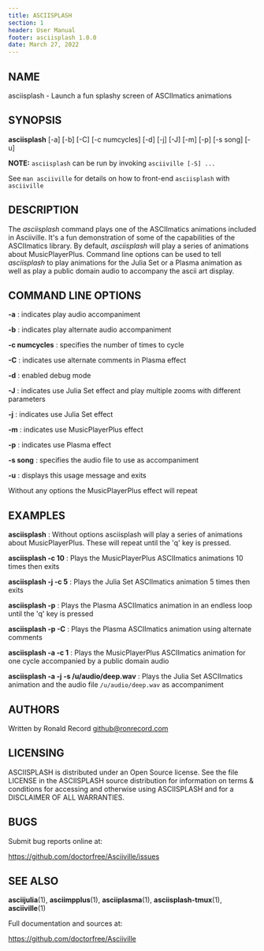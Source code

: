 ```yaml
---
title: ASCIISPLASH
section: 1
header: User Manual
footer: asciisplash 1.0.0
date: March 27, 2022
---
```

## NAME
asciisplash - Launch a fun splashy screen of ASCIImatics animations

## SYNOPSIS
**asciisplash** [-a] [-b] [-C] [-c numcycles] [-d] [-j] [-J] [-m] [-p] [-s song] [-u]

**NOTE:** `asciisplash` can be run by invoking `asciiville [-S] ...`

See `man asciiville` for details on how to front-end `asciisplash` with `asciiville`

## DESCRIPTION
The *asciisplash* command plays one of the ASCIImatics animations included in Asciiville.
It's a fun demonstration of some of the capabilities of the ASCIImatics library. By default,
*asciisplash* will play a series of animations about MusicPlayerPlus. Command line options
can be used to tell *asciisplash* to play animations for the Julia Set or a Plasma animation
as well as play a public domain audio to accompany the ascii art display.

## COMMAND LINE OPTIONS
**-a**
: indicates play audio accompaniment

**-b**
: indicates play alternate audio accompaniment

**-c numcycles**
: specifies the number of times to cycle

**-C**
: indicates use alternate comments in Plasma effect

**-d**
: enabled debug mode

**-J**
: indicates use Julia Set effect and play multiple zooms with different parameters

**-j**
: indicates use Julia Set effect

**-m**
: indicates use MusicPlayerPlus effect

**-p**
: indicates use Plasma effect

**-s song**
: specifies the audio file to use as accompaniment

**-u**
: displays this usage message and exits

Without any options the MusicPlayerPlus effect will repeat

## EXAMPLES
**asciisplash**
: Without options asciisplash will play a series of animations about MusicPlayerPlus. These will repeat until the 'q' key is pressed.

**asciisplash -c 10**
: Plays the MusicPlayerPlus ASCIImatics animations 10 times then exits 

**asciisplash -j -c 5**
: Plays the Julia Set ASCIImatics animation 5 times then exits 

**asciisplash -p**
: Plays the Plasma ASCIImatics animation in an endless loop until the 'q' key is pressed

**asciisplash -p -C**
: Plays the Plasma ASCIImatics animation using alternate comments

**asciisplash -a -c 1**
: Plays the MusicPlayerPlus ASCIImatics animation for one cycle accompanied by a public domain audio

**asciisplash -a -j -s /u/audio/deep.wav**
: Plays the Julia Set ASCIImatics animation and the audio file `/u/audio/deep.wav` as accompaniment

## AUTHORS
Written by Ronald Record github@ronrecord.com

## LICENSING
ASCIISPLASH is distributed under an Open Source license.
See the file LICENSE in the ASCIISPLASH source distribution
for information on terms &amp; conditions for accessing and
otherwise using ASCIISPLASH and for a DISCLAIMER OF ALL WARRANTIES.

## BUGS
Submit bug reports online at:

https://github.com/doctorfree/Asciiville/issues

## SEE ALSO
**asciijulia**(1), **asciimpplus**(1), **asciiplasma**(1), **asciisplash-tmux**(1), **asciiville**(1)

Full documentation and sources at:

https://github.com/doctorfree/Asciiville

